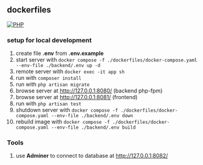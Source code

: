 ## dockerfiles

[![PHP](https://img.shields.io/badge/php-%5E8.1-blue)](https://www.php.net/releases/8.1/en.php)

### setup for local development

1. create file **.env** from **.env.example**
2. start server with `docker compose -f ./dockerfiles/docker-compose.yaml --env-file ./backend/.env up -d`
3. remote server with `docker exec -it app sh`
4. run with `composer install`
5. run with `php artisan migrate`
6. browse server at http://127.0.0.1:8080/ (backend php-fpm)
7. browse server at http://127.0.0.1:8081/ (frontend)
8. run with `php artisan test`
9. shutdown server with `docker compose -f ./dockerfiles/docker-compose.yaml --env-file ./backend/.env down`
10. rebuild image with `docker compose -f ./dockerfiles/docker-compose.yaml --env-file ./backend/.env build`

### Tools

1. use **Adminer** to connect to database at http://127.0.0.1:8082/
